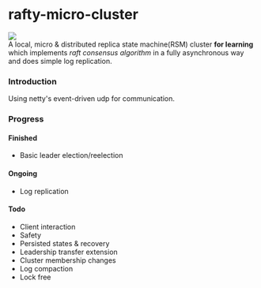 # rafty-micro-cluster
![](https://img.shields.io/badge/Powered%20by-raft%20protocol-orange.svg?style=flat-square)  
A local, micro & distributed replica state machine(RSM) cluster **for learning** which implements *raft consensus algorithm* in a fully asynchronous way and does simple log replication.
### Introduction
Using netty's event-driven udp for communication.

### Progress
#### Finished
- Basic leader election/reelection
#### Ongoing
- Log replication
#### Todo
- Client interaction
- Safety
- Persisted states & recovery
- Leadership transfer extension
- Cluster membership changes
- Log compaction
- Lock free
